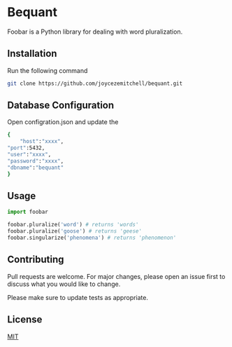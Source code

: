 # Bequant

Foobar is a Python library for dealing with word pluralization.

## Installation

Run the following command
```bash
git clone https://github.com/joycezemitchell/bequant.git 
```

## Database Configuration
Open configration.json and update the

```bash
{
    "host":"xxxx",
"port":5432,
"user":"xxxx",
"password":"xxxx",
"dbname":"bequant"
}
```


## Usage

```python
import foobar

foobar.pluralize('word') # returns 'words'
foobar.pluralize('goose') # returns 'geese'
foobar.singularize('phenomena') # returns 'phenomenon'
```

## Contributing
Pull requests are welcome. For major changes, please open an issue first to discuss what you would like to change.

Please make sure to update tests as appropriate.

## License
[MIT](https://choosealicense.com/licenses/mit/)